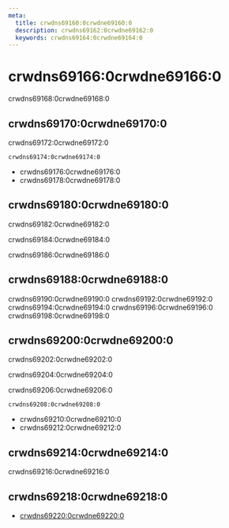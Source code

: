 ```yaml
---
meta:
  title: crwdns69160:0crwdne69160:0
  description: crwdns69162:0crwdne69162:0
  keywords: crwdns69164:0crwdne69164:0
---
```


# crwdns69166:0crwdne69166:0

crwdns69168:0crwdne69168:0

<entry-ad />

## crwdns69170:0crwdne69170:0

crwdns69172:0crwdne69172:0

`crwdns69174:0crwdne69174:0`

- crwdns69176:0crwdne69176:0
- crwdns69178:0crwdne69178:0

## crwdns69180:0crwdne69180:0

crwdns69182:0crwdne69182:0

  crwdns69184:0crwdne69184:0

  crwdns69186:0crwdne69186:0

## crwdns69188:0crwdne69188:0

crwdns69190:0crwdne69190:0
<alert type="success">crwdns69192:0crwdne69192:0</alert>
<alert type="info">crwdns69194:0crwdne69194:0</alert>
<alert type="warning">crwdns69196:0crwdne69196:0</alert>
<alert type="error">crwdns69198:0crwdne69198:0</alert>

## crwdns69200:0crwdne69200:0

crwdns69202:0crwdne69202:0

  crwdns69204:0crwdne69204:0

  crwdns69206:0crwdne69206:0

  `crwdns69208:0crwdne69208:0`

- crwdns69210:0crwdne69210:0
- crwdns69212:0crwdne69212:0

## crwdns69214:0crwdne69214:0

crwdns69216:0crwdne69216:0

## crwdns69218:0crwdne69218:0

- [crwdns69220:0crwdne69220:0]()

<backmatter />
